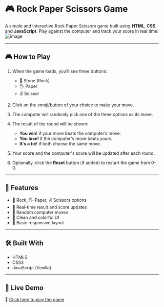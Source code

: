 # 🎮 Rock Paper Scissors Game

A simple and interactive Rock Paper Scissors game built using **HTML**, **CSS**, and **JavaScript**. Play against the computer and track your score in real time!
![image](https://github.com/user-attachments/assets/7b49a92a-c74d-474e-b463-de840c64f70c)

---
## 🎮 How to Play

1. When the game loads, you’ll see three buttons:
   - 👊 Stone (Rock)
   - 🖐 Paper
   - ✌ Scissor

2. Click on the emoji/button of your choice to make your move.

3. The computer will randomly pick one of the three options as its move.

4. The result of the round will be shown:
   - **You win!** if your move beats the computer’s move.
   - **You lose!** if the computer's move beats yours.
   - **It's a tie!** if both choose the same move.

5. Your score and the computer's score will be updated after each round.

6. Optionally, click the **Reset** button (if added) to restart the game from 0–0.

---

## 🚀 Features

- 👊 Rock, 🖐 Paper, ✌ Scissors options
- 🎯 Real-time result and score updates
- 🤖 Random computer moves
- 🎨 Clean and colorful UI
- 📱 Basic responsive layout

---

## 🛠️ Built With

- HTML5
- CSS3
- JavaScript (Vanilla)

---

## 🚀 Live Demo

🔗 [Click here to play the game](https://bhawana1107.github.io/Rock-paper-scissors-game/)  

